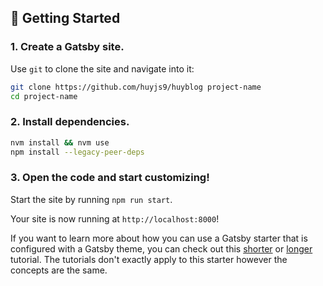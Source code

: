 ## 🚀 Getting Started
### 1. **Create a Gatsby site.**

Use `git` to clone the site and navigate into it:

```sh
git clone https://github.com/huyjs9/huyblog project-name
cd project-name
```

### 2. **Install dependencies.**

```sh
nvm install && nvm use
npm install --legacy-peer-deps
```

### 3. **Open the code and start customizing!**

Start the site by running `npm run start`.

Your site is now running at `http://localhost:8000`!

If you want to learn more about how you can use a Gatsby starter that is configured with a Gatsby theme, you can check out this [shorter](https://www.gatsbyjs.com/docs/how-to/plugins-and-themes/using-a-gatsby-theme/) or [longer](https://www.gatsbyjs.com/tutorial/using-a-theme/) tutorial. The tutorials don't exactly apply to this starter however the concepts are the same.